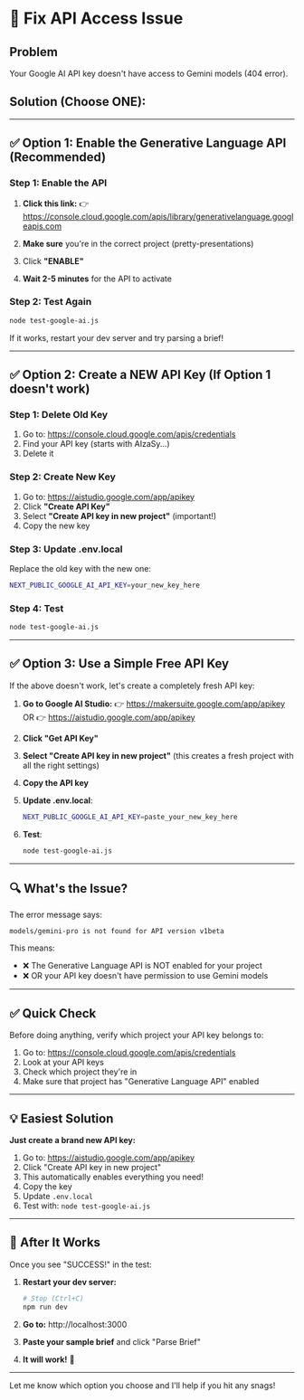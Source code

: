 # 🔧 Fix API Access Issue

## Problem
Your Google AI API key doesn't have access to Gemini models (404 error).

## Solution (Choose ONE):

---

## ✅ Option 1: Enable the Generative Language API (Recommended)

### Step 1: Enable the API
1. **Click this link:**
   👉 https://console.cloud.google.com/apis/library/generativelanguage.googleapis.com

2. **Make sure** you're in the correct project (pretty-presentations)

3. Click **"ENABLE"**

4. **Wait 2-5 minutes** for the API to activate

### Step 2: Test Again
```bash
node test-google-ai.js
```

If it works, restart your dev server and try parsing a brief!

---

## ✅ Option 2: Create a NEW API Key (If Option 1 doesn't work)

### Step 1: Delete Old Key
1. Go to: https://console.cloud.google.com/apis/credentials
2. Find your API key (starts with AIzaSy...)
3. Delete it

### Step 2: Create New Key
1. Go to: https://aistudio.google.com/app/apikey
2. Click **"Create API Key"**
3. Select **"Create API key in new project"** (important!)
4. Copy the new key

### Step 3: Update .env.local
Replace the old key with the new one:
```bash
NEXT_PUBLIC_GOOGLE_AI_API_KEY=your_new_key_here
```

### Step 4: Test
```bash
node test-google-ai.js
```

---

## ✅ Option 3: Use a Simple Free API Key

If the above doesn't work, let's create a completely fresh API key:

1. **Go to Google AI Studio:**
   👉 https://makersuite.google.com/app/apikey
   OR
   👉 https://aistudio.google.com/app/apikey

2. **Click "Get API Key"**

3. **Select "Create API key in new project"** (this creates a fresh project with all the right settings)

4. **Copy the API key**

5. **Update .env.local**:
   ```bash
   NEXT_PUBLIC_GOOGLE_AI_API_KEY=paste_your_new_key_here
   ```

6. **Test**:
   ```bash
   node test-google-ai.js
   ```

---

## 🔍 What's the Issue?

The error message says:
```
models/gemini-pro is not found for API version v1beta
```

This means:
- ❌ The Generative Language API is NOT enabled for your project
- ❌ OR your API key doesn't have permission to use Gemini models

---

## ✅ Quick Check

Before doing anything, verify which project your API key belongs to:

1. Go to: https://console.cloud.google.com/apis/credentials
2. Look at your API keys
3. Check which project they're in
4. Make sure that project has "Generative Language API" enabled

---

## 💡 Easiest Solution

**Just create a brand new API key:**

1. Go to: https://aistudio.google.com/app/apikey
2. Click "Create API key in new project" 
3. This automatically enables everything you need!
4. Copy the key
5. Update `.env.local`
6. Test with: `node test-google-ai.js`

---

## 🎯 After It Works

Once you see "SUCCESS!" in the test:

1. **Restart your dev server:**
   ```bash
   # Stop (Ctrl+C)
   npm run dev
   ```

2. **Go to:** http://localhost:3000

3. **Paste your sample brief** and click "Parse Brief"

4. **It will work!** 🎉

---

Let me know which option you choose and I'll help if you hit any snags!
